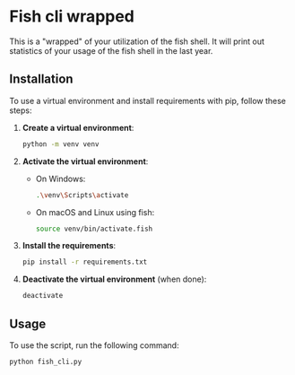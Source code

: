 # Fish cli wrapped

 This is a "wrapped" of your utilization of the fish shell. It will print out statistics of your usage of the fish shell in the last year.

## Installation

To use a virtual environment and install requirements with pip, follow these steps:

1. **Create a virtual environment**:
    ```bash
    python -m venv venv
    ```

2. **Activate the virtual environment**:
    - On Windows:
        ```bash
        .\venv\Scripts\activate
        ```
    - On macOS and Linux using fish:
        ```bash
        source venv/bin/activate.fish
        ```

3. **Install the requirements**:
    ```bash
    pip install -r requirements.txt
    ```

4. **Deactivate the virtual environment** (when done):
    ```bash
    deactivate
    ```

## Usage

To use the script, run the following command:

```bash
python fish_cli.py
```